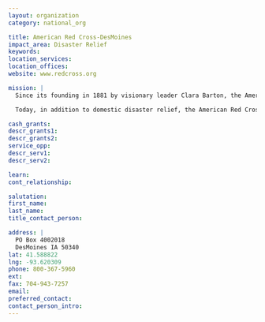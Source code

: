 ```yaml
---
layout: organization
category: national_org

title: American Red Cross-DesMoines
impact_area: Disaster Relief
keywords: 
location_services: 
location_offices: 
website: www.redcross.org

mission: |
  Since its founding in 1881 by visionary leader Clara Barton, the American Red Cross has been the nation's premier emergency response organization. As part of a worldwide movement that offers neutral humanitarian care to the victims of war, the American Red Cross distinguishes itself by also aiding victims of devastating natural disasters. Over the years, the organization has expanded its services, always with the aim of preventing and relieving suffering.

  Today, in addition to domestic disaster relief, the American Red Cross offers compassionate services in five other areas: community services that help the needy; support and comfort for military members and their families; the collection, processing and distribution of lifesaving blood and blood products; educational programs that promote health and safety; and international relief and development programs.

cash_grants: 
descr_grants1: 
descr_grants2: 
service_opp: 
descr_serv1: 
descr_serv2: 

learn: 
cont_relationship: 

salutation: 
first_name: 
last_name: 
title_contact_person: 

address: |
  PO Box 4002018  
  DesMoines IA 50340
lat: 41.588822
lng: -93.620309
phone: 800-367-5960
ext: 
fax: 704-943-7257
email: 
preferred_contact: 
contact_person_intro: 
---
```

